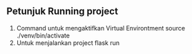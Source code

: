## Petunjuk Running project
1. Command untuk mengaktifkan Virtual Environtment
source ./venv/bin/activate
2. Untuk menjalankan project
flask run